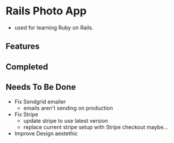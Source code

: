 # Rails Photo App

* used for learning Ruby on Rails.

## Features

## Completed
## Needs To Be Done
- Fix Sendgrid emailer
  - emails aren't sending on production
- Fix Stripe 
  - update stripe to use latest version
  - replace current stripe setup with Stripe checkout maybe... 
- Improve Design aestethic
